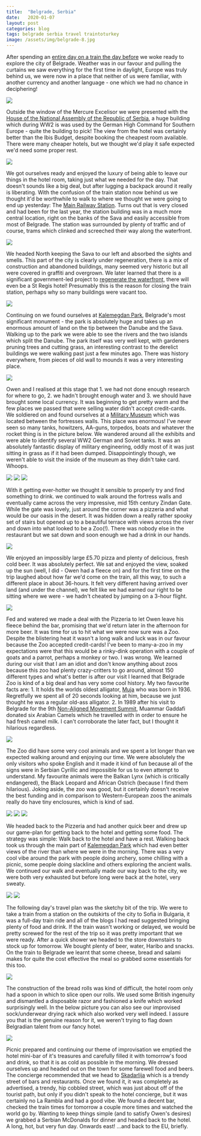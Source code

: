 ```yaml
---
title:  "Belgrade, Serbia"
date:   2020-01-07
layout: post
categories: blog
tags: belgrade serbia travel traintoturkey
image: /assets/img/belgrade-8.jpg
---
```


After spending an [entire day on a train the day before](/blog/train-to-turkey-zagreb-to-belgrade) we woke ready to explore the city of Belgrade. Weather was in our favour and pulling the curtains we saw everything for the first time in daylight, Europe was truly behind us, we were now in a place that neither of us were familiar, with another currency and another language - one which we had no chance in deciphering!

![][photo-1]

Outside the window of the Mercure Excelisor we were presented with the [House of the National Assembly of the Republic of Serbia](https://en.wikipedia.org/wiki/House_of_the_National_Assembly_of_the_Republic_of_Serbia), a huge building which during WW2 is was used by the German High Command for Southern Europe - quite the building to pick! The view from the hotel was certainly better than the Ibis Budget, despite booking the cheapest room available. There were many cheaper hotels, but we thought we'd play it safe expected we'd need some proper rest.

![][photo-2]

We got ourselves ready and enjoyed the luxury of being able to leave our things in the hotel room, taking just what we needed for the day. That doesn't sounds like a big deal, but after lugging a backpack around it really is liberating. With the confusion of the train station now behind us we thought it'd be worthwhile to walk to where we thought we were going to end up yesterday: The [Main Railway Station](https://en.wikipedia.org/wiki/Belgrade_Main_railway_station). Turns out that is very closed and had been for the last year, the station building was in a much more central location, right on the banks of the Sava and easily accessible from most of Belgrade. The station was surrounded by plenty of traffic and of course, trams which clinked and screeched their way along the waterfront.

![][photo-3]

We headed North keeping the Sava to our left and absorbed the sights and smells. This part of the city is clearly under regeneration, there is a mix of construction and abandoned buildings, many seemed very historic but all were covered in graffiti and overgrown. We later learned that there is a significant government-led project to [regenerate the waterfront](https://en.wikipedia.org/wiki/Belgrade_Waterfront), there will even be a St Regis hotel! Presumably this is the reason for closing the train station, perhaps why so many buildings were vacant too.

![][photo-4]

Continuing on we found ourselves at [Kalemegdan Park](https://en.wikipedia.org/wiki/Kalemegdan_Park), Belgrade's most significant monument - the park is absolutely huge and takes up an enormous amount of land on the tip between the Danube and the Sava. Walking up to the park we were able to see the rivers and the two islands which split the Danube. The park itself was very well kept, with gardeners pruning trees and cutting grass, an interesting contrast to the derelict buildings we were walking past just a few minutes ago. There was history everywhere, from pieces of old wall to mounds it was a very interesting place.

![][photo-5]

Owen and I realised at this stage that 1. we had not done enough research for where to go, 2. we hadn't brought enough water and 3. we should have brought some local currency. It was beginning to get pretty warm and the few places we passed that were selling water didn't accept credit-cards. We soldiered on and found ourselves at a [Military Museum](https://en.wikipedia.org/wiki/Military_Museum,_Belgrade) which was located between the fortresses walls. This place was enormous! I've never seen so many tanks, howitzers, AA-guns, torpedos, boats and whatever the rocket thing is in the picture below. We wandered around all the exhibits and were able to identify several WW2 German and Soviet tanks. It was an absolutely fantastic display of military engineering, oddly most of it was just sitting in grass as if it had been dumped. Disappointingly though, we weren't able to visit the inside of the museum as they didn't take card. Whoops.

![][photo-7]
![][photo-9]
![][photo-10]

With it getting ever-hotter we thought it sensible to properly try and find something to drink. we continued to walk around the fortress walls and eventually came across the very impressive, mid 15th century Zindan Gate. While the gate was lovely, just around the corner was a pizzeria and what would be our oasis in the desert. It was hidden down a really rather spooky set of stairs but opened up to a beautiful terrace with views across the river and down into what looked to be a Zoo(!). There was nobody else in the restaurant but we sat down and soon enough we had a drink in our hands.

![][photo-11]

We enjoyed an impossibly large £5.70 pizza and plenty of delicious, fresh cold beer. It was absolutely perfect. We sat and enjoyed the view, soaked up the sun (well, I did - Owen had a fleece on) and for the first time on the trip laughed about how far we'd come on the train, all this way, to such a different place in about 36-hours. It felt very different having arrived over land (and under the channel), we felt like we had earned our right to be sitting where we were - we hadn't cheated by jumping on a 3-hour flight.

![][photo-16]

Fed and watered we made a deal with the Pizzeria to let Owen leave his fleece behind the bar, promising that we'd return later in the afternoon for more beer. It was time for us to hit what we were now sure was a Zoo. Despite the blistering heat it wasn't a long walk and luck was in our favour because the Zoo accepted credit-cards! I've been to many-a-zoo in my expectations were that this would be a rinky-dink operation with a couple of goats and a parrot, perhaps a monkey or two. I was wrong. We learned during our visit that I am an idiot and don't know anything about zoos because this zoo had plenty crazy-critters to go around, almost 150 different types and what's better is after our visit I learned that Belgrade Zoo is kind of a big deal and has very some cool history. My two favourite facts are: 1. It holds the worlds oldest alligator, [Muja](https://en.wikipedia.org/wiki/Muja_(alligator)) who was born in 1936. Regretfully we spent all of 20 seconds looking at him, because we just thought he was a regular old-ass alligator. 2. In 1989 after his visit to Belgrade for the 9th [Non-Aligned Movement Summit](https://en.wikipedia.org/wiki/Non-Aligned_Movement), Muammar Gaddafi donated six Arabian Camels which he travelled with in order to ensure he had fresh camel milk. I can't corroborate the later fact, but I thought it hilarious regardless.  

![][photo-14]

The Zoo did have some very cool animals and we spent a lot longer than we expected walking around and enjoying our time. We were absolutely the only visitors who spoke English and it made it kind of fun because all of the signs were in Serbian Cyrillic and impossible for us to even attempt to understand. My favourite animals were the Balkan Lynx (which is critically endangered), the Black Leopard and African Ostrich (because I find them hilarious). Joking aside, the zoo was good, but it certainly doesn't receive the best funding and in comparison to Western-European zoos the animals really do have tiny enclosures, which is kind of sad.

![][photo-12]
![][photo-13]
![][photo-15]

We headed back to the Pizzeria and had another quick beer and drew up our game-plan for getting back to the hotel and getting some food. The strategy was simple: Walk back to the hotel and have a rest. Walking back took us through the main part of [Kalemegdan Park](https://en.wikipedia.org/wiki/Kalemegdan_Park) which had even better views of the river than where we were in the morning. There was a very cool vibe around the park with people doing archery, some chilling with a picnic, some people doing slackline and others exploring the ancient walls. We continued our walk and eventually made our way back to the city, we were both very exhausted but before long were back at the hotel, very sweaty.

![][photo-17]
![][photo-18]

The following day's travel plan was the sketchy bit of the trip. We were to take a train from a station on the outskirts of the city to Sofia in Bulgaria, it was a full-day train ride and all of the blogs I had read suggested bringing plenty of food and drink. If the train wasn't working or delayed, we would be pretty screwed for the rest of the trip so it was pretty important that we were ready. After a quick shower we headed to the store downstairs to stock up for tomorrow. We bought plenty of beer, water, Haribo and snacks. On the train to Belgrade we learnt that some cheese, bread and salami makes for quite the cost effective the meal so grabbed some essentials for this too.

![][photo-20]

The construction of the bread rolls was kind of difficult, the hotel room only had a spoon in which to slice open our rolls. We used some British ingenuity and dismantled a disposable razor and fashioned a knife which worked surprisingly well. In the below picture you can also see our improvised sock/underwear drying rack which also worked very well indeed. I assure you that is the genuine reason for it, we weren't trying to flag down Belgradian talent from our fancy hotel.

![][photo-19]

Picnic prepared and continuing our theme of improvisation we emptied the hotel mini-bar of it's treasures and carefully filled it with tomorrow's food and drink, so that it is as cold as possible in the morning. We dressed ourselves up and headed out on the town for some farewell food and beers. The concierge recommended that we head to [Skadarlija](https://en.wikipedia.org/wiki/Skadarlija) which is a trendy street of bars and restaurants. Once we found it, it was completely as advertised, a trendy, hip cobbled street, which was just about off of the tourist path, but only if you didn't speak to the hotel concierge, but it was certainly no La Rambla and had a good vibe. We found a decent bar, checked the train times for tomorrow a couple more times and watched the world go by. Wanting to keep things simple (and to satisfy Owen's desires) we grabbed a Serbian McDonalds for dinner and headed back to the hotel. A long, hot, but very fun day. Onwards east! ...and back to the EU, briefly.

[photo-1]: /assets/img/belgrade-1.jpg
[photo-2]: /assets/img/belgrade-2.jpg
[photo-3]: /assets/img/belgrade-3.jpg
[photo-4]: /assets/img/belgrade-4.jpg
[photo-5]: /assets/img/belgrade-5.jpg
[photo-6]: /assets/img/belgrade-6.jpg
[photo-7]: /assets/img/belgrade-7.jpg
[photo-8]: /assets/img/belgrade-8.jpg
[photo-9]: /assets/img/belgrade-9.jpg
[photo-10]: /assets/img/belgrade-10.jpg
[photo-11]: /assets/img/belgrade-11.jpg
[photo-12]: /assets/img/belgrade-12.jpg
[photo-13]: /assets/img/belgrade-13.jpg
[photo-14]: /assets/img/belgrade-14.jpg
[photo-15]: /assets/img/belgrade-15.jpg
[photo-16]: /assets/img/belgrade-16.jpg
[photo-17]: /assets/img/belgrade-17.jpg
[photo-18]: /assets/img/belgrade-18.jpg
[photo-19]: /assets/img/belgrade-19.jpg
[photo-20]: /assets/img/belgrade-20.jpg
